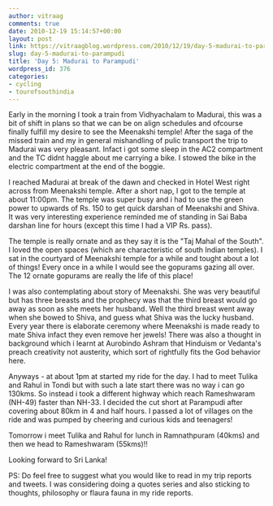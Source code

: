 ```yaml
---
author: vitraag
comments: true
date: 2010-12-19 15:14:57+00:00
layout: post
link: https://vitraagblog.wordpress.com/2010/12/19/day-5-madurai-to-parampudi/
slug: day-5-madurai-to-parampudi
title: 'Day 5: Madurai to Parampudi'
wordpress_id: 376
categories:
- cycling
- tourofsouthindia
---
```


Early in the morning I took a train from Vidhyachalam to Madurai, this was a bit of shift in plans so that we can be on align schedules and ofcourse finally fulfill my desire to see the Meenakshi temple! After the saga of the missed train and my in general mishandling of pulic transport the trip to Madurai was very pleasant. Infact i got some sleep in the AC2 compartment and the TC didnt haggle about me carrying a bike. I stowed the bike in the electric compartment at the end of the boggie.

I reached Madurai at break of the dawn and checked in Hotel West right across from Meenakshi temple. After a short nap, I got to the temple at about 11:00pm. The temple was super busy and i had to use the green power to upwards of Rs. 150 to get quick darshan of Meenakshi and Shiva. It was very interesting experience reminded me of standing in Sai Baba darshan line for hours (except this time I had a VIP Rs. pass). 

The temple is really ornate and as they say it is the "Taj Mahal of the South". I loved the open spaces (which are characteristic of south Indian temples). I sat in the courtyard of Meenakshi temple for a while and tought about a lot of things! Every once in a while I would see the gopurams gazing all over. The 12 ornate gopurams are really the life of this place! 

I was also contemplating about story of Meenakshi. She was very beautiful but has three breasts and the prophecy was that the third breast would go away as soon as she meets her husband. Well the third breast went away when she bowed to Shiva, and guess what Shiva was the lucky husband. Every year there is elaborate ceremony where Meenakshi is made ready to mate Shiva infact they even remove her jewels! There was also a thought in background which i learnt at Aurobindo Ashram that Hinduism or Vedanta's preach creativity not austerity, which sort of rightfully fits the God behavior here.

Anyways - at about 1pm at started my ride for the day. I had to meet Tulika and Rahul in Tondi but with such a late start there was no way i can go 130kms. So instead i took a different highway which reach Rameshwaram (NH-49) faster than NH-33. I decided the cut short at Parampudi after covering about 80km in 4 and half hours. I passed a lot of villages on the ride and was pumped by cheering and curious kids and teenagers!

Tomorrow i meet Tulika and Rahul for lunch in Ramnathpuram (40kms) and then we head to Rameshwaram (55kms)!!

Looking forward to Sri Lanka!

PS: Do feel free to suggest what you would like to read in my trip reports and tweets. I was considering doing a quotes series and also sticking to thoughts, philosophy or flaura fauna in my ride reports.
